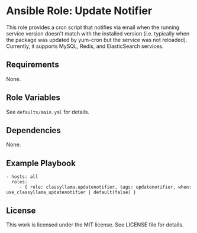 # Ansible Role: Update Notifier 

This role provides a cron script that notifies via email when the running service version doesn't match with the installed version (i.e. typically when the package was updated by yum-cron but the service
was not reloaded).
Currently, it supports MySQL, Redis, and ElasticSearch services.

## Requirements

None.

## Role Variables

See `defaults/main.yml` for details.

## Dependencies

None.

## Example Playbook

    - hosts: all
      roles:
         - { role: classyllama.updatenotifier, tags: updatenotifier, when: use_classyllama_updatenotifier | default(false) }

## License

This work is licensed under the MIT license. See LICENSE file for details.

